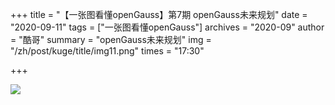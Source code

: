 +++
title = "【一张图看懂openGauss】第7期 openGauss未来规划" 
date = "2020-09-11" 
tags = ["一张图看懂openGauss"] 
archives = "2020-09" 
author = "酷哥" 
summary = "openGauss未来规划" 
img = "/zh/post/kuge/title/img11.png" 
times = "17:30" 

+++

![](../img/Issue_7_openGauss_Future_Planning.jpg)

